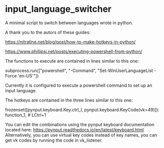 # input_language_switcher
A minimal script to switch between languages wrote in python. 

A thank you to the autors of these guides:

https://nitratine.net/blog/post/how-to-make-hotkeys-in-python/

https://www.phillipsj.net/posts/executing-powershell-from-python/


The functions to execute are contained in lines similar to this one:


  subprocess.run(["powershell", "-Command", "Set-WinUserLanguageList -Force 'en-US'"])
  

Currently it is configured to execute a powershell command to set up an input language.


The hotkeys are contained in the three lines similar to this one:


  frozenset([pynput.keyboard.Key.ctrl_l, pynput.keyboard.KeyCode(vk=49)]): function_1,  # LCtrl+1
  

You can edit the combinations using the pynput keyboard documentation located here: https://pynput.readthedocs.io/en/latest/keyboard.html 
Alternatively, you can use virtual key codes instead of key names, you can get vk codes by running the code in vk_listener.
